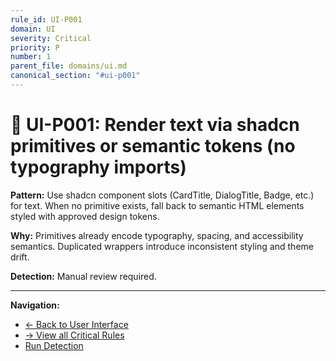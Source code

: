 ```yaml
---
rule_id: UI-P001
domain: UI
severity: Critical
priority: P
number: 1
parent_file: domains/ui.md
canonical_section: "#ui-p001"
---
```


# 🔴 UI-P001: Render text via shadcn primitives or semantic tokens (no typography imports)

**Pattern:** Use shadcn component slots (CardTitle, DialogTitle, Badge, etc.) for text. When no primitive exists, fall back to semantic HTML elements styled with approved design tokens.

**Why:** Primitives already encode typography, spacing, and accessibility semantics. Duplicated wrappers introduce inconsistent styling and theme drift.

**Detection:** Manual review required.

---

**Navigation:**
- [← Back to User Interface](../ui.md#ui-p001)
- [→ View all Critical Rules](README.md)
- [Run Detection](../../_automation/detect-ui-violations.sh)
